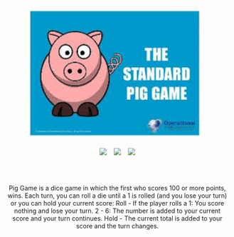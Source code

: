 <div align="center">
<img width="400px" src="https://github.com/Clara-Pacheco/pig-game/blob/main/img/standard-pig-game.jpeg" alt="">&nbsp;&nbsp;&nbsp;
<br>

<p align="center">
<img src="https://img.shields.io/github/last-commit/Clara-Pacheco/pig-game?style=for-the-badge"/>&nbsp;&nbsp;&nbsp;
<img src="https://img.shields.io/github/repo-size/Clara-Pacheco/pig-game?style=for-the-badge"/>&nbsp;&nbsp;&nbsp;
<img src="https://img.shields.io/github/languages/count/Clara-Pacheco/pig-game?style=for-the-badge"/>
</p>
<br>
<br>

Pig Game is a dice game in which the first who scores 100 or more points, wins.
Each turn, you can roll a die until a 1 is rolled (and you lose your turn) or you can hold your current score:
Roll - If the player rolls a
1: You score nothing and lose your turn.
2 - 6: The number is added to your current score and your turn continues.
Hold - The current total is added to your score and the turn changes.